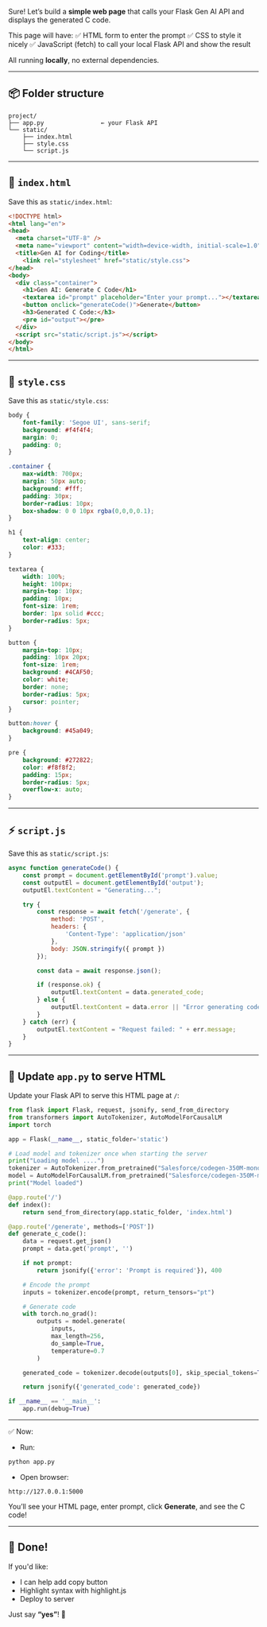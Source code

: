 Sure! Let’s build a **simple web page** that calls your Flask Gen AI API and displays the generated C code.

This page will have:
✅ HTML form to enter the prompt
✅ CSS to style it nicely
✅ JavaScript (fetch) to call your local Flask API and show the result

All running **locally**, no external dependencies.

---

## 📦 Folder structure

```
project/
├── app.py                ← your Flask API
└── static/
    ├── index.html
    ├── style.css
    └── script.js
```

---

## 📝 `index.html`

Save this as `static/index.html`:

```html
<!DOCTYPE html>
<html lang="en">
<head>
  <meta charset="UTF-8" />
  <meta name="viewport" content="width=device-width, initial-scale=1.0"/>
  <title>Gen AI for Coding</title>
    <link rel="stylesheet" href="static/style.css">
</head>
<body>
  <div class="container">
    <h1>Gen AI: Generate C Code</h1>
    <textarea id="prompt" placeholder="Enter your prompt..."></textarea>
    <button onclick="generateCode()">Generate</button>
    <h3>Generated C Code:</h3>
    <pre id="output"></pre>
  </div>
  <script src="static/script.js"></script>
</body>
</html>
```

---

## 🎨 `style.css`

Save this as `static/style.css`:

```css
body {
    font-family: 'Segoe UI', sans-serif;
    background: #f4f4f4;
    margin: 0;
    padding: 0;
}

.container {
    max-width: 700px;
    margin: 50px auto;
    background: #fff;
    padding: 30px;
    border-radius: 10px;
    box-shadow: 0 0 10px rgba(0,0,0,0.1);
}

h1 {
    text-align: center;
    color: #333;
}

textarea {
    width: 100%;
    height: 100px;
    margin-top: 10px;
    padding: 10px;
    font-size: 1rem;
    border: 1px solid #ccc;
    border-radius: 5px;
}

button {
    margin-top: 10px;
    padding: 10px 20px;
    font-size: 1rem;
    background: #4CAF50;
    color: white;
    border: none;
    border-radius: 5px;
    cursor: pointer;
}

button:hover {
    background: #45a049;
}

pre {
    background: #272822;
    color: #f8f8f2;
    padding: 15px;
    border-radius: 5px;
    overflow-x: auto;
}
```

---

## ⚡ `script.js`

Save this as `static/script.js`:

```javascript
async function generateCode() {
    const prompt = document.getElementById('prompt').value;
    const outputEl = document.getElementById('output');
    outputEl.textContent = "Generating...";

    try {
        const response = await fetch('/generate', {
            method: 'POST',
            headers: {
                'Content-Type': 'application/json'
            },
            body: JSON.stringify({ prompt })
        });

        const data = await response.json();

        if (response.ok) {
            outputEl.textContent = data.generated_code;
        } else {
            outputEl.textContent = data.error || "Error generating code";
        }
    } catch (err) {
        outputEl.textContent = "Request failed: " + err.message;
    }
}
```

---

## 🐍 Update `app.py` to serve HTML

Update your Flask API to serve this HTML page at `/`:

```python
from flask import Flask, request, jsonify, send_from_directory
from transformers import AutoTokenizer, AutoModelForCausalLM
import torch

app = Flask(__name__, static_folder='static')

# Load model and tokenizer once when starting the server
print("Loading model ....")
tokenizer = AutoTokenizer.from_pretrained("Salesforce/codegen-350M-mono")
model = AutoModelForCausalLM.from_pretrained("Salesforce/codegen-350M-mono")
print("Model loaded")

@app.route('/')
def index():
    return send_from_directory(app.static_folder, 'index.html')

@app.route('/generate', methods=['POST'])
def generate_c_code():
    data = request.get_json()
    prompt = data.get('prompt', '')

    if not prompt:
        return jsonify({'error': 'Prompt is required'}), 400

    # Encode the prompt
    inputs = tokenizer.encode(prompt, return_tensors="pt")

    # Generate code
    with torch.no_grad():
        outputs = model.generate(
            inputs,
            max_length=256,
            do_sample=True,
            temperature=0.7
        )

    generated_code = tokenizer.decode(outputs[0], skip_special_tokens=True)

    return jsonify({'generated_code': generated_code})

if __name__ == '__main__':
    app.run(debug=True)
```

---

✅ Now:

* Run:

```bash
python app.py
```

* Open browser:

```
http://127.0.0.1:5000
```

You’ll see your HTML page, enter prompt, click **Generate**, and see the C code!

---

## 🚀 **Done!**

If you'd like:

* I can help add copy button
* Highlight syntax with highlight.js
* Deploy to server

Just say **“yes”**! 🌱
